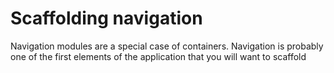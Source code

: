 # Scaffolding navigation

Navigation modules are a special case of containers. Navigation is probably one of the first elements of the application that you will want to scaffold 
